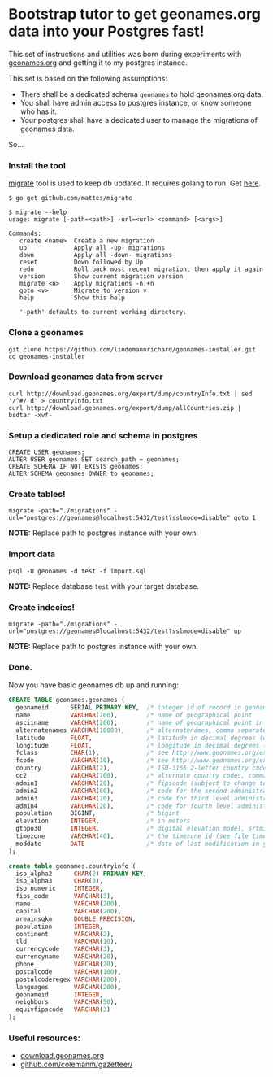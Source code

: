 # Bootstrap tutor to get geonames.org data into your Postgres fast!

This set of instructions and utilities was born during experiments with
[geonames.org](http://download.geonames.org/export/dump/) and getting it to my postgres instance.

This set is based on the following assumptions:

* There shall be a dedicated schema `geonames` to hold geonames.org data.
* You shall have admin access to postgres instance, or know someone who has it.
* Your postgres shall have a dedicated user to manage the migrations of
  geonames data.

So...

### Install the tool

 [migrate](github.com/mattes/migrate
) tool is used to keep db updated. It requires golang to run. Get [here](http://golang.org/doc/install).

    $ go get github.com/mattes/migrate

    $ migrate --help
    usage: migrate [-path=<path>] -url=<url> <command> [<args>]

    Commands:
       create <name>  Create a new migration
       up             Apply all -up- migrations
       down           Apply all -down- migrations
       reset          Down followed by Up
       redo           Roll back most recent migration, then apply it again
       version        Show current migration version
       migrate <n>    Apply migrations -n|+n
       goto <v>       Migrate to version v
       help           Show this help

       '-path' defaults to current working directory.    

### Clone a geonames

    git clone https://github.com/lindemannrichard/geonames-installer.git
    cd geonames-installer

### Download geonames data from server

    curl http://download.geonames.org/export/dump/countryInfo.txt | sed '/^#/ d' > countryInfo.txt
    curl http://download.geonames.org/export/dump/allCountries.zip | bsdtar -xvf-

### Setup a dedicated role and schema in postgres

    CREATE USER geonames; 
    ALTER USER geonames SET search_path = geonames;
    CREATE SCHEMA IF NOT EXISTS geonames;
    ALTER SCHEMA geonames OWNER to geonames;

### Create tables!

    migrate -path="./migrations" -url="postgres://geonames@localhost:5432/test?sslmode=disable" goto 1

**NOTE:** Replace path to postgres instance with your own.

### Import data

    psql -U geonames -d test -f import.sql

**NOTE:** Replace database `test` with your target database.

### Create indecies!

    migrate -path="./migrations" -url="postgres://geonames@localhost:5432/test?sslmode=disable" up

**NOTE:** Replace path to postgres instance with your own.

### Done.

Now you have basic geonames db up and running:

```sql
CREATE TABLE geonames.geonames (
  geonameid      SERIAL PRIMARY KEY,  /* integer id of record in geonames database                                 */
  name           VARCHAR(200),        /* name of geographical point                                                */
  asciiname      VARCHAR(200),        /* name of geographical point in plain ascii characters                      */
  alternatenames VARCHAR(10000),      /* alternatenames, comma separated, ascii names automatically transliterated */
  latitude       FLOAT,               /* latitude in decimal degrees (wgs84)                                       */
  longitude      FLOAT,               /* longitude in decimal degrees (wgs84)                                      */
  fclass         CHAR(1),             /* see http://www.geonames.org/export/codes.html                             */
  fcode          VARCHAR(10),         /* see http://www.geonames.org/export/codes.html                             */
  country        VARCHAR(2),          /* ISO-3166 2-letter country code, 2 characters                              */
  cc2            VARCHAR(100),        /* alternate country codes, comma separated, ISO-3166 2-letter country code  */
  admin1         VARCHAR(20),         /* fipscode (subject to change to iso code), see file admin1Codes.txt        */
  admin2         VARCHAR(80),         /* code for the second administrative division, see fle admin2Codes.txt      */
  admin3         VARCHAR(20),         /* code for third level administrative division                              */
  admin4         VARCHAR(20),         /* code for fourth level administrative division                             */
  population     BIGINT,              /* bigint                                                                    */
  elevation      INTEGER,             /* in meters                                                                 */
  gtopo30        INTEGER,             /* digital elevation model, srtm3 or gtopo30,                                */
  timezone       VARCHAR(40),         /* the timezone id (see file timeZone.txt)                                   */
  moddate        DATE                 /* date of last modification in yyyy-MM-dd format                            */
);

create table geonames.countryinfo (
  iso_alpha2      CHAR(2) PRIMARY KEY,
  iso_alpha3      CHAR(3),
  iso_numeric     INTEGER,
  fips_code       VARCHAR(3),
  name            VARCHAR(200),
  capital         VARCHAR(200),
  areainsqkm      DOUBLE PRECISION,
  population      INTEGER,
  continent       VARCHAR(2),
  tld             VARCHAR(10),
  currencycode    VARCHAR(3),
  currencyname    VARCHAR(20),
  phone           VARCHAR(20),
  postalcode      VARCHAR(100),
  postalcoderegex VARCHAR(200),
  languages       VARCHAR(200),
  geonameid       INTEGER,
  neighbors       VARCHAR(50),
  equivfipscode   VARCHAR(3)
);
```

### Useful resources:

* [download.geonames.org](http://download.geonames.org/export/dump/)
* [github.com/colemanm/gazetteer/](https://raw.githubusercontent.com/colemanm/gazetteer/master/docs/geonames_postgis_import.md)
